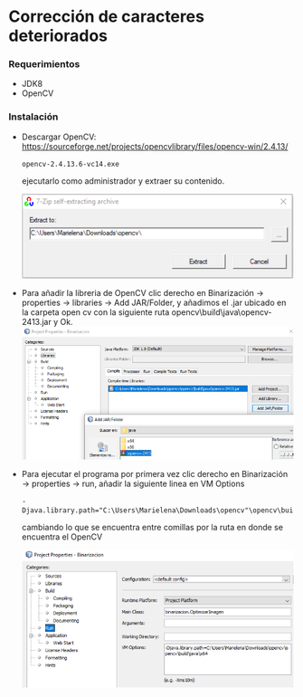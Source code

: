 # Corrección de caracteres deteriorados


### Requerimientos
- JDK8
- OpenCV

### Instalación
- Descargar OpenCV: https://sourceforge.net/projects/opencvlibrary/files/opencv-win/2.4.13/
  ```
  opencv-2.4.13.6-vc14.exe
  ```
  ejecutarlo como administrador y extraer su contenido.

  ![Image description](https://github.com/MarielenaVilcaQ/CorreccionDeCaracteresOCR/blob/master/opencv.png?raw=true)

- Para añadir la libreria de OpenCV
   clic derecho en Binarización -> properties -> libraries -> Add JAR/Folder, y añadimos el .jar ubicado en la carpeta open cv con la          siguiente ruta opencv\build\java\opencv-2413.jar y Ok.
   ![Image description](https://github.com/MarielenaVilcaQ/CorreccionDeCaracteresOCR/blob/master/opencv2.png?raw=true)

- Para ejecutar el programa por primera vez
  clic derecho en Binarización -> properties -> run, añadir la siguiente linea en VM Options
  ```
  -Djava.library.path="C:\Users\Marielena\Downloads\opencv"\opencv\build\java\x64
  ```
  cambiando lo que se encuentra entre comillas por la ruta en donde se encuentra el OpenCV
  
  ![Image description](https://github.com/MarielenaVilcaQ/CorreccionDeCaracteresOCR/blob/master/ConfiguracionOpenCV.png?raw=true)
